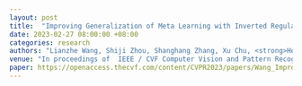 ```yaml
---
layout: post
title:  "Improving Generalization of Meta Learning with Inverted Regularization at Inner-level"
date: 2023-02-27 08:00:00 +08:00
categories: research
authors: "Lianzhe Wang, Shiji Zhou, Shanghang Zhang, Xu Chu, <strong>Heng Chang</strong>, Wenwu Zhu"
venue: "In proceedings of  IEEE / CVF Computer Vision and Pattern Recognition Conference (<strong>CVPR</strong>)"
paper: https://openaccess.thecvf.com/content/CVPR2023/papers/Wang_Improving_Generalization_of_Meta-Learning_With_Inverted_Regularization_at_Inner-Level_CVPR_2023_paper.pdf 
---
```

